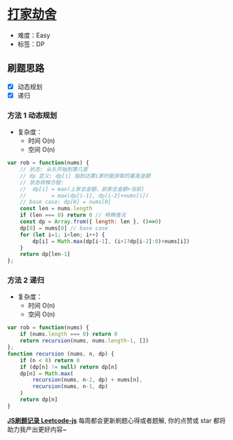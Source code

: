 # [打家劫舍](https://leetcode-cn.com/problems/house-robber/)

- 难度：Easy
- 标签：DP

## 刷题思路

- [x] 动态规划
- [x] 递归

### 方法 1 动态规划

- 复杂度：
    - 时间 O(n)
    - 空间 O(n)

``` js
var rob = function(nums) {
    // 状态: 从头开始到第几家
    // dp 定义: dp[i] 指到达第i家时能获取的最高金额
    // 状态转移方程: 
    //  dp[i] = max(上家总金额，前家总金额+当前)
    //        = max(dp[i-1], dp[i-2]+nums[i])
    // base case: dp[0] = nums[0]
    const len = nums.length
    if (len === 0) return 0 // 特殊情况
    const dp = Array.from({ length: len }, ()=>0)
    dp[0] = nums[0] // base case
    for (let i=1; i<len; i++) {
        dp[i] = Math.max(dp[i-1], (i>1?dp[i-2]:0)+nums[i])
    }
    return dp[len-1]
};
```

### 方法 2 递归

- 复杂度：
    - 时间 O(n)
    - 空间 O(n)

``` js
var rob = function(nums) {
    if (nums.length === 0) return 0
    return recursion(nums, nums.length-1, [])
};
function recursion (nums, n, dp) {
    if (n < 0) return 0
    if (dp[n] != null) return dp[n]
    dp[n] = Math.max(
        recursion(nums, n-2, dp) + nums[n],
        recursion(nums, n-1, dp)
    )
    return dp[n]
}
```

**[JS刷题记录 Leetcode-js](https://github.com/Nodreame/leetcode-js)** 每周都会更新刷题心得或者题解, 你的点赞或 star 都将助力我产出更好内容~
